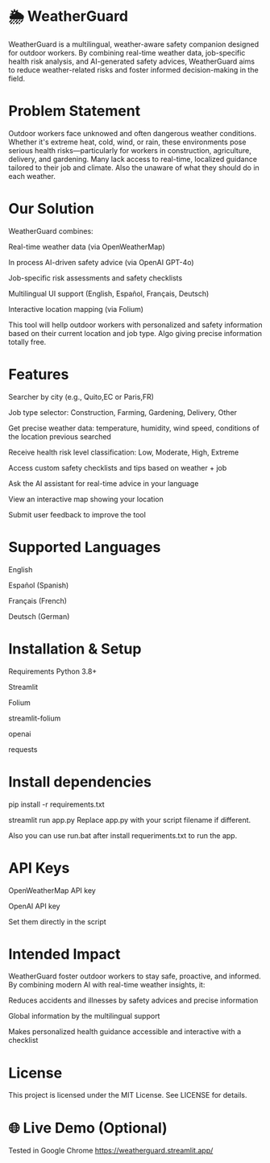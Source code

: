 # 🌦️ WeatherGuard
WeatherGuard is a multilingual, weather-aware safety companion designed for outdoor workers. By combining real-time weather data, job-specific health risk analysis, and AI-generated safety advices, WeatherGuard aims to reduce weather-related risks and foster informed decision-making in the field.
# Problem Statement
Outdoor workers face unknowed and often dangerous weather conditions. Whether it's extreme heat, cold, wind, or rain, these environments pose serious health risks—particularly for workers in construction, agriculture, delivery, and gardening. Many lack access to real-time, localized guidance tailored to their job and climate. Also the unaware of what they should do in each weather.
# Our Solution
WeatherGuard combines:

Real-time weather data (via OpenWeatherMap)

In process AI-driven safety advice (via OpenAI GPT-4o)

Job-specific risk assessments and safety checklists

Multilingual UI support (English, Español, Français, Deutsch)

Interactive location mapping (via Folium)

This tool will hellp outdoor workers with personalized and safety information based on their current location and job type. Algo giving precise information totally free.

# Features
Searcher by city (e.g., Quito,EC or Paris,FR)

Job type selector: Construction, Farming, Gardening, Delivery, Other

Get precise weather data: temperature, humidity, wind speed, conditions of the location previous searched

Receive health risk level classification: Low, Moderate, High, Extreme

Access custom safety checklists and tips based on weather + job

Ask the AI assistant for real-time advice in your language

View an interactive map showing your location

Submit user feedback to improve the tool

# Supported Languages
English

Español (Spanish)

Français (French)

Deutsch (German)

# Installation & Setup
Requirements
Python 3.8+

Streamlit

Folium

streamlit-folium

openai

requests

# Install dependencies
pip install -r requirements.txt

streamlit run app.py
Replace app.py with your script filename if different.

Also you can use run.bat after install requeriments.txt to run the app.

# API Keys

OpenWeatherMap API key

OpenAI API key

Set them directly in the script
# Intended Impact
WeatherGuard foster outdoor workers to stay safe, proactive, and informed. By combining modern AI with real-time weather insights, it:

Reduces accidents and illnesses by safety advices and precise information

Global information by the multilingual support

Makes personalized health guidance accessible and interactive with a checklist

# License
This project is licensed under the MIT License. See LICENSE for details.

# 🌐 Live Demo (Optional)
Tested in Google Chrome 
https://weatherguard.streamlit.app/
